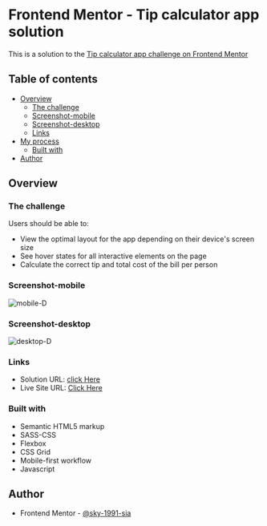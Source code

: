 # Frontend Mentor - Tip calculator app solution

This is a solution to the [Tip calculator app challenge on Frontend Mentor](https://www.frontendmentor.io/challenges/tip-calculator-app-ugJNGbJUX)

## Table of contents

- [Overview](#overview)
  - [The challenge](#the-challenge)
  - [Screenshot-mobile](#screenshot-mobile)
  - [Screenshot-desktop](#screenshot-desktop)
  - [Links](#links)
- [My process](#my-process)
  - [Built with](#built-with)
- [Author](#author)



## Overview

### The challenge

Users should be able to:
- View the optimal layout for the app depending on their device's screen size
- See hover states for all interactive elements on the page
- Calculate the correct tip and total cost of the bill per person

### Screenshot-mobile

![mobile-D]()


### Screenshot-desktop

![desktop-D]()



### Links

- Solution URL: [click Here](https://www.frontendmentor.io/solutions/tip-calculator-app-solution-evpxlMHbD)
- Live Site URL: [Click Here](https://sky-1991-sia.github.io/lvl2-Tip-calculator-app/)


### Built with

- Semantic HTML5 markup
- SASS-CSS
- Flexbox
- CSS Grid
- Mobile-first workflow
- Javascript


## Author
- Frontend Mentor - [@sky-1991-sia](https://www.frontendmentor.io/profile/sky-1991-sia)
